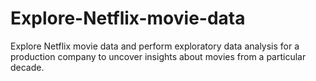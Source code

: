 # Explore-Netflix-movie-data
Explore Netflix movie data and perform exploratory data analysis for a production company to uncover insights about movies from a particular decade.
